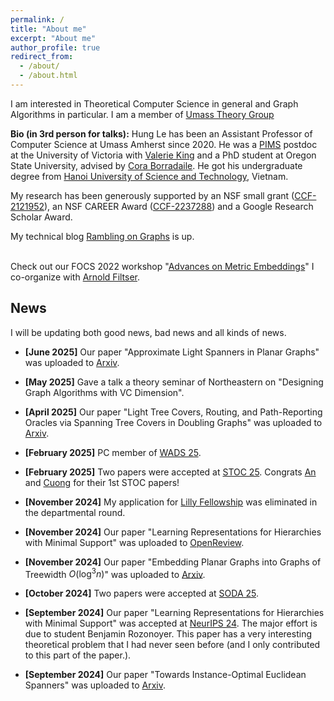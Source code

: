 ```yaml
---
permalink: /
title: "About me"
excerpt: "About me"
author_profile: true
redirect_from: 
  - /about/
  - /about.html
---
```


I am interested in Theoretical Computer Science in general and Graph Algorithms in particular. I am a member of  [Umass Theory Group](https://www.cics.umass.edu/research/area/theoretical-computer-science)

**Bio (in 3rd person for talks):** Hung Le has been an Assistant Professor of Computer Science at Umass Amherst since 2020. He was a <a href = "http://www.pims.math.ca/scientific/postdoctoral/postdoctoral-fellows#pdf-2018">PIMS</a> postdoc at the University of Victoria with <a href ="http://webhome.cs.uvic.ca/~val/">Valerie King</a> and a PhD student at Oregon State University, advised by <a href="http://blogs.oregonstate.edu/glencora/">Cora Borradaile</a>. He got his undergraduate degree from <a href="https://hust.edu.vn/en/">Hanoi University of Science and Technology</a>, Vietnam. 

My research has been generously supported by an NSF small grant  ([CCF-2121952](https://www.nsf.gov/awardsearch/showAward?AWD_ID=2121952)), an NSF CAREER Award ([CCF-2237288](https://www.nsf.gov/awardsearch/showAward?AWD_ID=2237288)) and a Google Research Scholar Award.

My technical blog [Rambling on Graphs](https://minorfree.github.io) is up. <br>


<br> Check out our FOCS 2022 workshop "[Advances on Metric Embeddings](https://hackmd.io/@3S70qBUwTR6_CErLY2dm4A/SJfp46KGi)" I co-organize with [Arnold Filtser](https://arnold.filtser.com).

## News

I will be updating both good news, bad news and all kinds of news. 

 - **[June 2025]** Our paper "Approximate Light Spanners in Planar Graphs" was uploaded to [Arxiv](https://arxiv.org/abs/2505.24825).   

 - **[May 2025]** Gave a talk a theory seminar of Northeastern on "Designing Graph Algorithms with VC Dimension".
 
 - **[April 2025]** Our paper "Light Tree Covers, Routing, and Path-Reporting Oracles via Spanning Tree Covers in Doubling Graphs" was uploaded to [Arxiv](https://arxiv.org/abs/2503.22669).

 - **[February 2025]** PC member of [WADS  25](https://cccg-wads-2025.eecs.yorku.ca/WADS%202025.html). 

 - **[February 2025]** Two papers were accepted at [STOC  25](https://acm-stoc.org/stoc2025/). Congrats [An](https://anla-cs.github.io) and [Cuong](https://thanvietcuong.github.io) for their 1st STOC papers! 
 
 - **[November 2024]** My application for [Lilly Fellowship](https://www.umass.edu/ctl/lilly-fellowship-teaching-excellence) was eliminated in the departmental round. 
 
 - **[November 2024]** Our paper "Learning Representations for Hierarchies with Minimal Support" was uploaded to [OpenReview](https://openreview.net/forum?id=HFS800reZK).

 - **[November 2024]** Our paper "Embedding Planar Graphs into Graphs of Treewidth $O(\log^3n)$" was uploaded to [Arxiv](https://arxiv.org/abs/2411.00216).
 
 - **[October 2024]** Two papers were accepted at [SODA 25](https://www.siam.org/conferences/cm/conference/soda25). 
 
- **[September 2024]** Our paper "Learning Representations for Hierarchies with Minimal Support" was accepted at [NeurIPS 24](https://nips.cc/virtual/2024/papers.html?filter=titles). The major effort is due to student Benjamin Rozonoyer. This paper has a very interesting theoretical problem that I had never seen before (and I only contributed to this part of the paper.).

 - **[September 2024]** Our paper "Towards Instance-Optimal Euclidean Spanners" was uploaded to [Arxiv](https://arxiv.org/abs/2409.08227).
   


 


